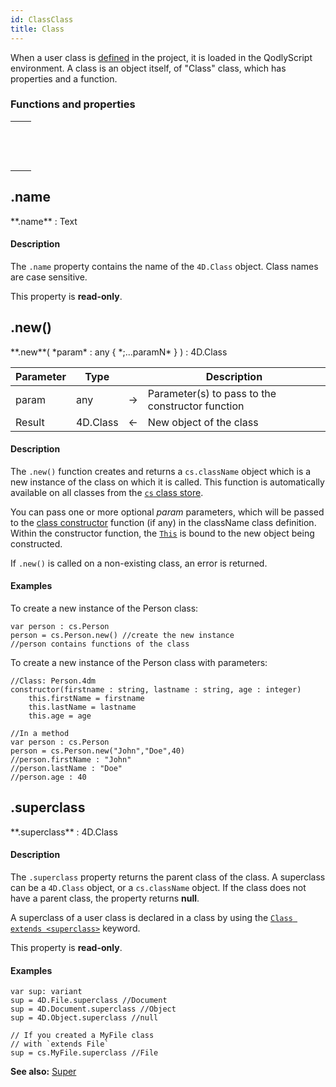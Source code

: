 ```yaml
---
id: ClassClass
title: Class
---
```



When a user class is [defined](basics/lang-classes.md#class-definition) in the project, it is loaded in the QodlyScript environment. A class is an object itself, of "Class" class, which has properties and a function.



### Functions and properties


||
|---|
|[<!-- INCLUDE #ClassClass.name.Syntax -->](#name)&nbsp;&nbsp;&nbsp;&nbsp;<!-- INCLUDE #ClassClass.name.Summary -->|
|[<!-- INCLUDE #ClassClass.new().Syntax -->](#new)&nbsp;&nbsp;&nbsp;&nbsp;<!-- INCLUDE #ClassClass.new().Summary --> |
|[<!-- INCLUDE #ClassClass.superclass.Syntax -->](#superclass)&nbsp;&nbsp;&nbsp;&nbsp;<!-- INCLUDE #ClassClass.superclass.Summary --> |



<!-- REF ClassClass.name.Desc -->
## .name   

<!-- REF #ClassClass.name.Syntax -->**.name** : Text<!-- END REF -->

#### Description

The `.name` property <!-- REF #ClassClass.name.Summary -->contains the name of the `4D.Class` object<!-- END REF -->. Class names are case sensitive.  

This property is **read-only**.

<!-- END REF -->



<!-- REF ClassClass.new().Desc -->
## .new()

<!-- REF #ClassClass.new().Syntax -->**.new**( *param* : any { *;...paramN* } ) : 4D.Class<!-- END REF -->


<!-- REF #ClassClass.new().Params -->
|Parameter|Type||Description|
|---------|--- |:---:|------|
|param|any|->|Parameter(s) to pass to the constructor function|
|Result|4D.Class|<-|New object of the class|<!-- END REF -->


#### Description

The `.new()` function <!-- REF #ClassClass.new().Summary -->creates and returns a `cs.className` object which is a new instance of the class on which it is called<!-- END REF -->. This function is automatically available on all classes from the [`cs` class store](basics/lang-classes.md#cs).

You can pass one or more optional *param* parameters, which will be passed to the [class constructor](basics/lang-classes.md#class-constructor) function (if any) in the className class definition. Within the constructor function, the [`This`](basics/lang-classes.md#this) is bound to the new object being constructed.

If `.new()` is called on a non-existing class, an error is returned.

#### Examples

To create a new instance of the Person class:

```qs
var person : cs.Person  
person = cs.Person.new() //create the new instance  
//person contains functions of the class
```

To create a new instance of the Person class with parameters:

```qs
//Class: Person.4dm
constructor(firstname : string, lastname : string, age : integer)
	this.firstName = firstname
	this.lastName = lastname
	this.age = age
```

```qs
//In a method
var person : cs.Person  
person = cs.Person.new("John","Doe",40)  
//person.firstName : "John"
//person.lastName : "Doe"
//person.age : 40
```


<!-- END REF -->



<!-- REF ClassClass.superclass.Desc -->
## .superclass   


<!-- REF #ClassClass.superclass.Syntax -->**.superclass** : 4D.Class<!-- END REF -->

#### Description

The `.superclass` property <!-- REF #ClassClass.superclass.Summary -->returns the parent class of the class<!-- END REF -->. A superclass can be a `4D.Class` object, or a `cs.className` object. If the class does not have a parent class, the property returns **null**.

A superclass of a user class is declared in a class by using the [`Class extends <superclass>`](basics/lang-classes.md#class-extends-classname) keyword.

This property is **read-only**.

#### Examples

```qs
var sup: variant
sup = 4D.File.superclass //Document
sup = 4D.Document.superclass //Object
sup = 4D.Object.superclass //null

// If you created a MyFile class  
// with `extends File`
sup = cs.MyFile.superclass //File

```



**See also:** [Super](basics/lang-classes.md#super)
<!-- END REF -->
